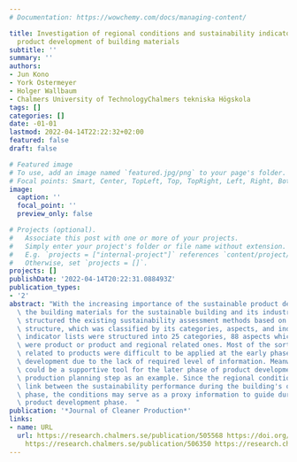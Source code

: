 ```yaml
---
# Documentation: https://wowchemy.com/docs/managing-content/

title: Investigation of regional conditions and sustainability indicators for sustainable
  product development of building materials
subtitle: ''
summary: ''
authors:
- Jun Kono
- York Ostermeyer
- Holger Wallbaum
- Chalmers University of TechnologyChalmers tekniska Högskola
tags: []
categories: []
date: -01-01
lastmod: 2022-04-14T22:22:32+02:00
featured: false
draft: false

# Featured image
# To use, add an image named `featured.jpg/png` to your page's folder.
# Focal points: Smart, Center, TopLeft, Top, TopRight, Left, Right, BottomLeft, Bottom, BottomRight.
image:
  caption: ''
  focal_point: ''
  preview_only: false

# Projects (optional).
#   Associate this post with one or more of your projects.
#   Simply enter your project's folder or file name without extension.
#   E.g. `projects = ["internal-project"]` references `content/project/deep-learning/index.md`.
#   Otherwise, set `projects = []`.
projects: []
publishDate: '2022-04-14T20:22:31.088493Z'
publication_types:
- '2'
abstract: "With the increasing importance of the sustainable product development of\
  \ the building materials for the sustainable building and its industries, this study\
  \ structured the existing sustainability assessment methods based on a common information\
  \ structure, which was classified by its categories, aspects, and indicators. Sustainability\
  \ indicator lists were structured into 25 categories, 88 aspects which 25% of those\
  \ were product or product and regional related ones. Most of the sorted indicators\
  \ related to products were difficult to be applied at the early phase of product\
  \ development due to the lack of required level of information. Meanwhile, the indicators\
  \ could be a supportive tool for the later phase of product development, for the\
  \ production planning step as an example. Since the regional conditions showed the\
  \ link between the sustainability performance during the building's operational\
  \ phase, the conditions may serve as a proxy information to guide during the earlier\
  \ product development phase.  "
publication: '*Journal of Cleaner Production*'
links:
- name: URL
  url: https://research.chalmers.se/publication/505568 https://doi.org/10.1016/j.jclepro.2018.06.057
    https://research.chalmers.se/publication/506350 https://research.chalmers.se/publication/504055
---
```


